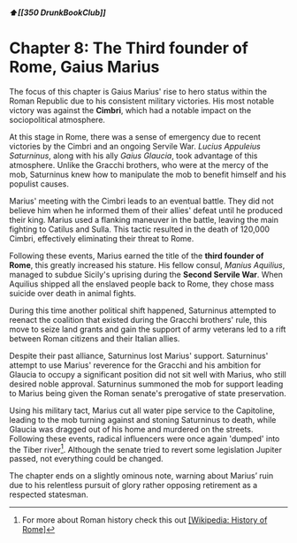 ##### ⬆️[[350 DrunkBookClub]] 

# Chapter 8: The Third founder of Rome, Gaius Marius

The focus of this chapter is Gaius Marius' rise to hero status within the Roman Republic due to his consistent military victories. His most notable victory was against the **Cimbri**, which had a notable impact on the sociopolitical atmosphere.

At this stage in Rome, there was a sense of emergency due to recent victories by the Cimbri and an ongoing Servile War. *Lucius Appuleius Saturninus*, along with his ally *Gaius Glaucia*, took advantage of this atmosphere. Unlike the Gracchi brothers, who were at the mercy of the mob, Saturninus knew how to manipulate the mob to benefit himself and his populist causes.

Marius' meeting with the Cimbri leads to an eventual battle. They did not believe him when he informed them of their allies' defeat until he produced their king. Marius used a flanking maneuver in the battle, leaving the main fighting to Catilus and Sulla. This tactic resulted in the death of 120,000 Cimbri, effectively eliminating their threat to Rome.

Following these events, Marius earned the title of the **third founder of Rome**, this greatly increased his stature. His fellow consul, *Manius Aquilius*, managed to subdue Sicily's uprising during the **Second Servile War**. When Aquilius shipped all the enslaved people back to Rome, they chose mass suicide over death in animal fights.

During this time another political shift happened, Saturninus attempted to reenact the coalition that existed during the Gracchi brothers' rule, this move to seize land grants and gain the support of army veterans led to a rift between Roman citizens and their Italian allies.

Despite their past alliance, Saturninus lost Marius' support. Saturninus' attempt to use Marius' reverence for the Gracchi and his ambition for Glaucia to occupy a significant position did not sit well with Marius, who still desired noble approval. Saturninus summoned the mob for support leading to Marius being given the Roman senate's prerogative of state preservation.

Using his military tact, Marius cut all water pipe service to the Capitoline, leading to the mob turning against and stoning Saturninus to death, while Glaucia was dragged out of his home and murdered on the streets. Following these events, radical influencers were once again 'dumped' into the Tiber river[^1^]. Although the senate tried to revert some legislation Jupiter passed, not everything could be changed.

The chapter ends on a slightly ominous note, warning about Marius’ ruin due to his relentless pursuit of glory rather opposing retirement as a respected statesman.

[^1^]: For more about Roman history check this out [[Wikipedia: History of Rome]](https://en.wikipedia.org/wiki/History_of_rome)
